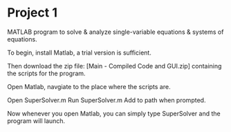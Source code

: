 # Project 1
MATLAB program to solve &amp; analyze single-variable equations &amp; systems of equations.

To begin, install Matlab, a trial version is sufficient.

Then download the zip file: [Main - Compiled Code and GUI.zip] containing the scripts for the program.

Open Matlab, navgiate to the place where the scripts are.

Open SuperSolver.m
Run SuperSolver.m
Add to path when prompted.

Now whenever you open Matlab, you can simply type SuperSolver and the program will launch.
